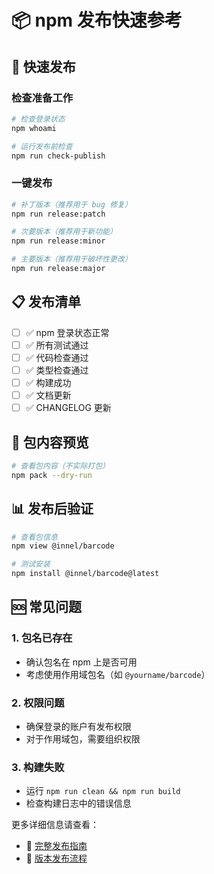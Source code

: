 # 📦 npm 发布快速参考

## 🚀 快速发布

### 检查准备工作
```bash
# 检查登录状态
npm whoami

# 运行发布前检查
npm run check-publish
```

### 一键发布
```bash
# 补丁版本（推荐用于 bug 修复）
npm run release:patch

# 次要版本（推荐用于新功能）
npm run release:minor

# 主要版本（推荐用于破坏性更改）
npm run release:major
```

## 📋 发布清单

- [ ] ✅ npm 登录状态正常
- [ ] ✅ 所有测试通过
- [ ] ✅ 代码检查通过
- [ ] ✅ 类型检查通过
- [ ] ✅ 构建成功
- [ ] ✅ 文档更新
- [ ] ✅ CHANGELOG 更新

## 🔧 包内容预览

```bash
# 查看包内容（不实际打包）
npm pack --dry-run
```

## 📊 发布后验证

```bash
# 查看包信息
npm view @innel/barcode

# 测试安装
npm install @innel/barcode@latest
```

## 🆘 常见问题

### 1. 包名已存在
- 确认包名在 npm 上是否可用
- 考虑使用作用域包名（如 `@yourname/barcode`）

### 2. 权限问题
- 确保登录的账户有发布权限
- 对于作用域包，需要组织权限

### 3. 构建失败
- 运行 `npm run clean && npm run build`
- 检查构建日志中的错误信息

更多详细信息请查看：
- 📖 [完整发布指南](./docs/npm-publish.md)
- 🔄 [版本发布流程](./docs/release-workflow.md)